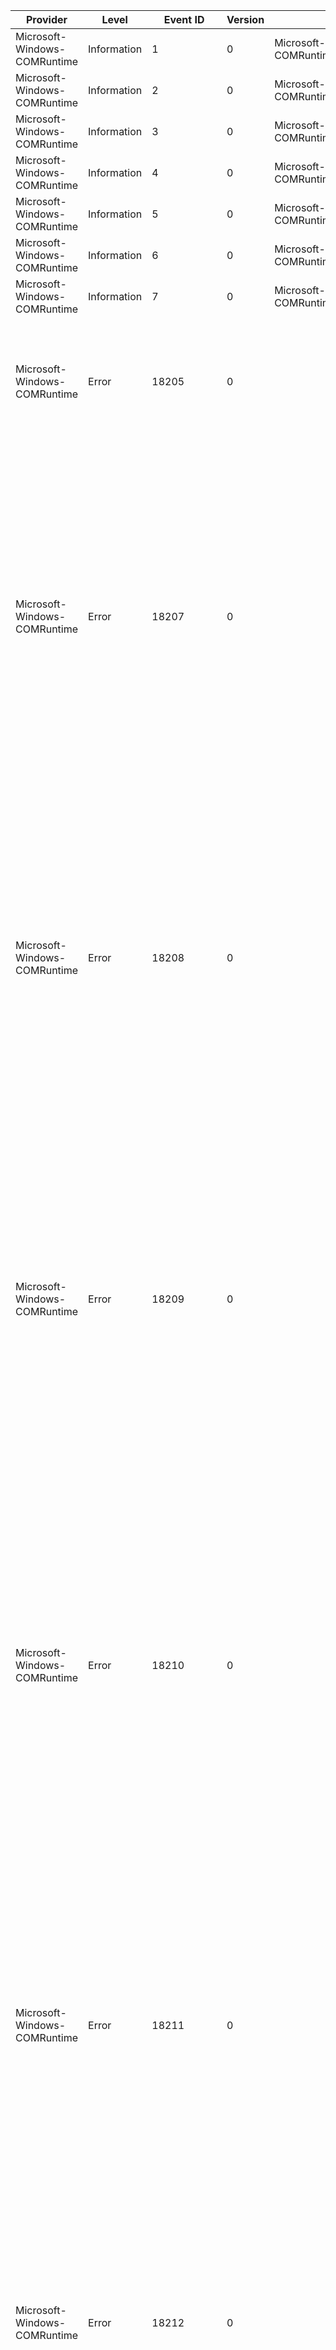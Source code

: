 Provider                      |  Level        |  Event ID    |  Version  |  Channel                                         |  Task                  |  Opcode  |  Keyword               |  Message
------------------------------|---------------|--------------|-----------|--------------------------------------------------|------------------------|----------|------------------------|----------------------------------------------------------------------------------------------------------------------------------------------------------------------------------------------------------------------------------------------------------------------------------------------------------------------------------------------------------------------------------------------------------------------------------
Microsoft-Windows-COMRuntime  |  Information  |  1           |  0        |  Microsoft-Windows-COMRuntime/Tracing            |  CliModalLoopDelay     |          |  CliModalLoop          |
Microsoft-Windows-COMRuntime  |  Information  |  2           |  0        |  Microsoft-Windows-COMRuntime/Tracing            |  ComCallDelay          |          |  ComCallWaitAnalysis   |
Microsoft-Windows-COMRuntime  |  Information  |  3           |  0        |  Microsoft-Windows-COMRuntime/MessageProcessing  |  DropKeyboardMessage   |          |  DropInputMessage      |
Microsoft-Windows-COMRuntime  |  Information  |  4           |  0        |  Microsoft-Windows-COMRuntime/MessageProcessing  |  DropMouseMessage      |          |  DropInputMessage      |
Microsoft-Windows-COMRuntime  |  Information  |  5           |  0        |  Microsoft-Windows-COMRuntime/MessageProcessing  |  DropQueueSyncMessage  |          |  DropInputMessage      |
Microsoft-Windows-COMRuntime  |  Information  |  6           |  0        |  Microsoft-Windows-COMRuntime/MessageProcessing  |  DropPointerMessage    |          |  DropInputMessage      |
Microsoft-Windows-COMRuntime  |  Information  |  7           |  0        |  Microsoft-Windows-COMRuntime/Tracing            |  PrematureStubRundown  |          |  PrematureStubRundown  |
Microsoft-Windows-COMRuntime  |  Error        |  18205       |  0        |                                                  |                        |          |                        |  DCOM server attempted to listen on an invalid endpoint. Protocol Sequence:  {param1} Endpoint: {param2} Flags:    {param3}
Microsoft-Windows-COMRuntime  |  Error        |  18207       |  0        |                                                  |                        |          |                        |  The machine wide limit settings do not grant {param1} {param2} permission for the COM Server application with CLSID {param3} and APPID {param4} to the user {param5}\{param6} SID ({param7}) from address {param8} running in the application container {param9} SID ({param1}0). This security permission can be modified using the Component Services administrative tool.
Microsoft-Windows-COMRuntime  |  Error        |  18208       |  0        |                                                  |                        |          |                        |  The {param1} permission settings do not grant {param2} {param3} permission for the COM Server application with CLSID {param4} and APPID {param5} to the user {param6}\{param7} SID ({param8}) from address {param9} running in the application container {param1}0 SID ({param1}1). This security permission can be modified using the Component Services administrative tool.
Microsoft-Windows-COMRuntime  |  Error        |  18209       |  0        |                                                  |                        |          |                        |  The {param1} permission settings do not grant {param2} access permission to the COM Server application {param3} with APPID {param4} to the user {param5}\{param6} SID ({param7}) from address {param8} running in the application container {param9} SID ({param1}0). This security permission can be modified using the Component Services administrative tool.
Microsoft-Windows-COMRuntime  |  Error        |  18210       |  0        |                                                  |                        |          |                        |  The application-specific permission settings do not grant {param1} access permission to the COM Server application {param2} with APPID {param3} to the user {param4}\{param5} SID ({param6}) from address {param7} running in the application container {param8} SID ({param9}). The application set this security permission programmatically; to modify this security permission contact the application vendor.
Microsoft-Windows-COMRuntime  |  Error        |  18211       |  0        |                                                  |                        |          |                        |  The machine wide limit settings do not grant {param1} access permission to the COM Server application {param2} with APPID {param3} to the user {param4}\{param5} SID ({param6}) from address {param7} running in the application container {param8} SID ({param9}). This security permission can be modified using the Component Services administrative tool.
Microsoft-Windows-COMRuntime  |  Error        |  18212       |  0        |                                                  |                        |          |                        |  The machine wide {param1} {param2} security descriptor is invalid. It contains Access Control Entries with permissions that are invalid. The requested action was therefore not performed. This security permission can be corrected using the Component Services administrative tool.
Microsoft-Windows-COMRuntime  |  Error        |  18213       |  0        |                                                  |                        |          |                        |  The launch and activation security descriptor for the COM Server application with APPID {param1} is invalid. It contains Access Control Entries with permissions that are invalid. The requested action was therefore not performed. This security permission can be corrected using the Component Services administrative tool.
Microsoft-Windows-COMRuntime  |  Error        |  18214       |  0        |                                                  |                        |          |                        |  The {param1} access security descriptor for the COM Server application {param2} with APPID {param3} is invalid. It contains Access Control Entries with permissions that are invalid. The requested action was therefore not performed. This security permission can be corrected using the Component Services administrative tool.
Microsoft-Windows-COMRuntime  |  Error        |  18215       |  0        |                                                  |                        |          |                        |  The application-specific access security descriptor for the COM Server application {param1} with APPID {param2} is invalid. It contains Access Control Entries with permissions that are invalid. The requested action was therefore not performed.  The application set this security permission programmatically; to modify this security permission contact the application vendor.
Microsoft-Windows-COMRuntime  |  Error        |  18216       |  0        |                                                  |                        |          |                        |  The machine wide group policy {param1} Limits security descriptor is invalid. The security descriptor is defined as an invalid Security Descriptor Definitions Language (SDDL) string. The requested action was therefore not performed. Please contact your administrator to get the security descriptor corrected in the Group Policy settings.
Microsoft-Windows-COMRuntime  |  Error        |  18219       |  0        |                                                  |                        |          |                        |  The machine wide limit settings do not grant {param1} {param2} permission for COM Server applications to the user {param3}\{param4} SID ({param5}) from address {param6} running in the application container {param7} SID ({param8}). This security permission can be modified using the Component Services administrative tool.
Microsoft-Windows-COMRuntime  |               |  3221243692  |  0        |                                                  |                        |          |                        |  OLE (Object Linking and Embedding) in the application "{param1}" was trying to convert embedded content in a document; however; OLE no longer supports the presentation format for the embedded content.  Newer versions of this application may support this presentation format natively.
Microsoft-Windows-COMRuntime  |  Error        |  18221       |  0        |                                                  |                        |          |                        |  The attempt to connect to the RPCSS service was denied access for the COM Server application {param1} to the user {param2}\{param3} SID ({param4}) running in the application container {param5} SID ({param6}). The most likely cause is that the machine wide Access Limits do not grant the user or application local access permissions. The Access Limits can be modified using the Component Services administrative tool.
Microsoft-Windows-COMRuntime  |  Information  |  32769       |  0        |  Microsoft-Windows-COMRuntime/Activations        |                        |          |                        |
